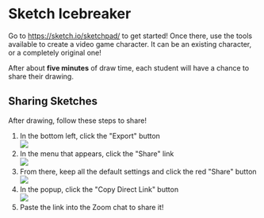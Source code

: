 # Sketch Icebreaker
Go to https://sketch.io/sketchpad/ to get started! Once there, use the tools available to create a video game character. It can be an existing character, or a completely original one!

After about **five minutes** of draw time, each student will have a chance to share their drawing.

## Sharing Sketches
After drawing, follow these steps to share!

1. In the bottom left, click the "Export" button  
    ![](https://i.imgur.com/haMA7xC.png)
1. In the menu that appears, click the "Share" link  
    ![](https://i.imgur.com/DxgtCk2.png)
1. From there, keep all the default settings and click the red "Share" button  
    ![](https://i.imgur.com/c08hqAH.png)
1. In the popup, click the "Copy Direct Link" button  
    ![](https://i.imgur.com/7gYPP60.png)
1. Paste the link into the Zoom chat to share it!